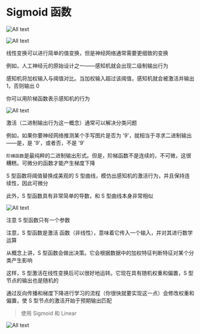# Sigmoid 函数

![All text](http://ww1.sinaimg.cn/large/dc05ba18ly1fnswqt2841j20ll01q0sj.jpg)

![All text](http://ww1.sinaimg.cn/large/dc05ba18ly1fnswqt4pykj20m30endgf.jpg)

线性变换可以进行简单的值变换，但是神经网络通常需要更细致的变换

例如，人工神经元的原始设计之一——感知机就会出现二级制输出行为

感知机将加权输入与阈值对比。当加权输入超过该阈值，感知机就会被激活并输出 1，否则输出 0

你可以用阶梯函数表示感知机的行为

![All text](http://ww1.sinaimg.cn/large/dc05ba18ly1fnsyf0iy85j20hx0c6mxa.jpg)

激活（二进制输出行为这一概念）通常可以解决分类问题

例如，如果你要神经网络推测某个手写图片是否为 '9'，就相当于寻求二进制输出——是，是 '9'，或者否，不是 '9'

`阶梯函数`是最纯粹的二进制输出形式。但是，阶梯函数不是连续的，不可微，这很糟糕。可微分的函数才能产生梯度下降

S 型函数将阈值替换成美观的 S 型曲线，模仿出感知机的激活行为，并且保持连续性，因此可微分

此外，S 型函数具有非常简单的导数，和 S 型曲线本身非常相似

![All text](http://ww1.sinaimg.cn/large/dc05ba18ly1fnszrtnfu9j20ey01x746.jpg)

注意 S 型函数只有一个参数

注意，S 型函数是激活 函数（非线性），意味着它传入一个输入，并对其进行数学运算

从概念上讲，S 型函数会做出决策。它会根据数据中的加权特征判断特征对某个分类产生影响

这样，S 型激活在线性变换后可以很好地运转。它现在具有随机权重和偏置，S 型节点的输出也是随机的

通过反向传播和梯度下降进行学习的流程（你很快就要实现这一点）会修改权重和偏置，使 S 型节点的激活开始于预期输出匹配

>使用 Sigmoid 和 Linear

![All text](http://ww1.sinaimg.cn/large/dc05ba18ly1fnszvjyqq8j20mk05l75o.jpg)
